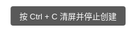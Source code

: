 <!DOCTYPE html>
<html lang="zh-CN">
<head>
<meta charset="UTF-8" />
<title>我想你了 ☁️</title>
<style>
    /* 基础样式 reset */
    *{margin:0;padding:0;box-sizing:border-box;}
    html,body{width:100%;height:100%;overflow:hidden;background:#fff;font-family:"微软雅黑",sans-serif;}

    /* 小窗口公共样式 */
    .tip-box{
        position:fixed;
        width:200px;
        height:60px;
        display:flex;
        align-items:center;
        justify-content:center;
        font-size:15px;
        color:#333;
        border-radius:6px;
        box-shadow:0 2px 8px rgba(0,0,0,.15);
        cursor:default;
        user-select:none;
        animation:fadeIn .3s ease-out;
    }
    @keyframes fadeIn{from{opacity:0;transform:scale(.9);}to{opacity:1;transform:scale(1);}}

    /* 置顶提示 */
    #ctrl-info{
        position:fixed;
        top:10px;left:50%;
        transform:translateX(-50%);
        background:rgba(0,0,0,.65);
        color:#fff;
        padding:6px 14px;
        border-radius:4px;
        font-size:13px;
        z-index:9999;
    }
</style>
</head>
<body>

<div id="ctrl-info">按 Ctrl + C 清屏并停止创建</div>

<script>
/* ============ 1. 数据池 ============ */
const tips = [
    '早安呀','午安哦','晚安啦','多喝水','笑一笑','加油呀',
    '休息下','深呼吸','放轻松','慢慢来','你很棒','别太累',
    '要开心','会好的','向前看','别放弃','真不错','真厉害',
    '真可爱','真勇敢','真聪明','真努力','真坚强','真善良',
    '真漂亮','真帅气','真有趣','真幸福','真幸运','真温暖',
    '今天好','明天更好','天气不错','风景很美','心情要好',
    '照顾自己','爱你哟','想你啦','加油哦','没问题','没关系',
    '别担心','放轻松','慢慢来','会成功','会实现','会幸福',
    '要自信','要乐观','要积极','要坚持','要努力','要珍惜',
    '要感恩','要善良','要微笑','要开心','要快乐','要健康',
    '要平安','要顺利','要好运','要幸福','要甜蜜','要美好',
    '阳光好','月光美','星星亮','风儿轻','云儿飘','花儿香',
    '草儿绿','鸟儿唱','虫儿鸣','鱼儿游','世界美','生活好',
    '每一天','都精彩','每一刻','都珍贵','每一分','都美好',
    '每一秒','都幸福','别熬夜','早睡觉','吃早餐','多运动',
    '多读书','多学习','多思考','多微笑','多感恩','多付出',
    '多收获','多快乐','多幸福','多美好','多幸运','多平安',
    '多健康','多顺利','多开心','多欢笑','多温暖','多甜蜜',
    '多可爱','多帅气','多聪明','多勇敢','多坚强','多努力',
    '多成功','多梦想','多希望','多未来','多憧憬','多期待',
    '多美好','多精彩','多绚丽','多灿烂','多辉煌','多闪耀',
    '多明亮','多温暖','多舒适','多惬意','多自在','多逍遥',
    '多快乐','多幸福','多美满','多团圆','多和睦','多友爱',
    '多真诚','多善良','多美好','多可爱','多迷人','多动人',
    '多精彩','多难忘','多珍贵','多稀有','多特别','多独特'
];
const bgColors = [
    'lightpink','skyblue','lightgreen','lavender','lightyellow',
    'plum','coral','bisque','aquamarine','mistyrose','honeydew',
    'peachpuff','paleturquoise','lavenderblush','oldlace','lemonchiffon',
    'lightcyan','lightgray','lightpink','lightsalmon','lightseagreen',
    'lightskyblue','lightslategray','lightsteelblue','lightyellow'
];

/* ============ 2. 工具函数 ============ */
function randRange(min,max){return Math.floor(Math.random()*(max-min+1))+min;}
function randItem(arr){return arr[randRange(0,arr.length-1)];}

/* 创建一个小窗口并插入 body */
function createTipBox(){
    const box = document.createElement('div');
    box.className = 'tip-box';
    box.style.left = randRange(0,window.innerWidth - 200)+'px';
    box.style.top  = randRange(0,window.innerHeight - 60)+'px';
    box.style.background = randItem(bgColors);
    box.textContent = randItem(tips);
    document.body.appendChild(box);

    // 3 秒后自毁
    setTimeout(()=>box.remove(),3000);
}

/* ============ 3. Worker 线程：高速创建 ============ */
const workerCode = `
let timer=null;
self.onmessage=function(e){
    if(e.data==='start'){
        timer=setInterval(()=>self.postMessage('create'),10); // 每 10ms 一次
    }else if(e.data==='stop'){
        clearInterval(timer);
        timer=null;
    }
};
`;
const blob = new Blob([workerCode],{type:'application/javascript'});
const worker = new Worker(URL.createObjectURL(blob));
worker.onmessage = ()=> createTipBox();

/* ============ 4. 启动 & 停止控制 ============ */
let running = true;
worker.postMessage('start');

// 监听 Ctrl + C
document.addEventListener('keydown',e=>{
    if(e.ctrlKey && e.key.toLowerCase()==='c'){
        running = false;
        worker.postMessage('stop');
        document.body.innerHTML = ''; // 一键清屏
        const done = document.createElement('div');
        done.style.cssText = 'position:fixed;top:50%;left:50%;transform:translate(-50%,-50%);font-size:28px;color:#666;';
        done.textContent = '已清屏，刷新页面可重新播放';
        document.body.appendChild(done);
    }
});
</script>
</body>
</html>
